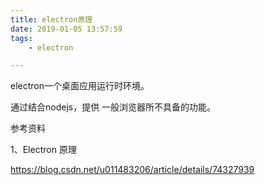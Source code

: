 ```yaml
---
title: electron原理
date: 2019-01-05 13:57:59
tags:
	- electron

---
```




electron一个桌面应用运行时环境。

通过结合nodejs，提供 一般浏览器所不具备的功能。



参考资料

1、Electron 原理

https://blog.csdn.net/u011483206/article/details/74327939

